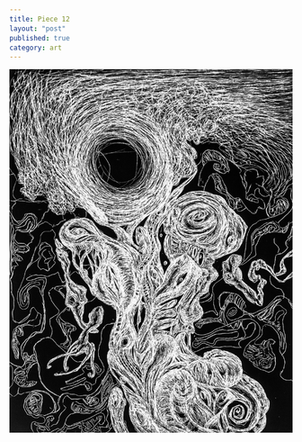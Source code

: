 ```yaml
---
title: Piece 12   
layout: "post"
published: true
category: art
---
```

![Piece 12](/assets/art/12.jpg)
